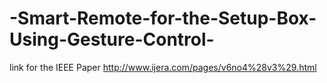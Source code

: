 # -Smart-Remote-for-the-Setup-Box-Using-Gesture-Control-
link for the IEEE Paper http://www.ijera.com/pages/v6no4%28v3%29.html
